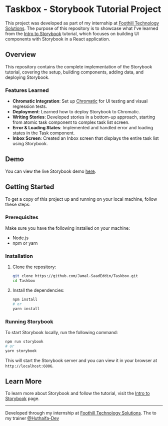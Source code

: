 # Taskbox - Storybook Tutorial Project

This project was developed as part of my internship at [Foothill Technology Solutions](https://github.com/FoothillSolutions). The purpose of this repository is to showcase what I've learned from the [Intro to Storybook](https://storybook.js.org/tutorials/intro-to-storybook/) tutorial, which focuses on building UI components with Storybook in a React application.

## Overview

This repository contains the complete implementation of the Storybook tutorial, covering the setup, building components, adding data, and deploying Storybook.

### Features Learned

- **Chromatic Integration**: Set up [Chromatic](https://www.chromatic.com/) for UI testing and visual regression tests.
- **Deployment**: Learned how to deploy Storybook to Chromatic.
- **Writing Stories**: Developed stories in a bottom-up approach, starting from atomic task component to complex task list screen.
- **Error & Loading States**: Implemented and handled error and loading states in the Task component.
- **Inbox Screen**: Created an Inbox screen that displays the entire task list using Storybook.

## Demo

You can view the live Storybook demo [here](https://669263416afbabf92f8e1e25-dnrdjjwvgb.chromatic.com/).

## Getting Started

To get a copy of this project up and running on your local machine, follow these steps:

### Prerequisites

Make sure you have the following installed on your machine:
- Node.js
- npm or yarn

### Installation

1. Clone the repository:
   ```bash
   git clone https://github.com/Jamal-SaadEddin/Taskbox.git
   cd Taskbox
   ```

2. Install the dependencies:
   ```bash
   npm install
   # or
   yarn install
   ```

### Running Storybook

To start Storybook locally, run the following command:
```bash
npm run storybook
# or
yarn storybook
```

This will start the Storybook server and you can view it in your browser at `http://localhost:6006`.

## Learn More

To learn more about Storybook and follow the tutorial, visit the [Intro to Storybook](https://storybook.js.org/tutorials/intro-to-storybook/) page.

---

Developed through my internship at [Foothill Technology Solutions](https://github.com/FoothillSolutions).
Thx to my trainer [@Huthaifa-Dev](https://github.com/Huthaifa-Dev)

